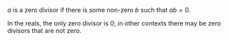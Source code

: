 $a$ is a zero divisor if there is some non-zero $b$ such that $ab=0$. 

In the reals, the only zero divisor is $0$; in other contexts there may be zero divisors that are not zero.
